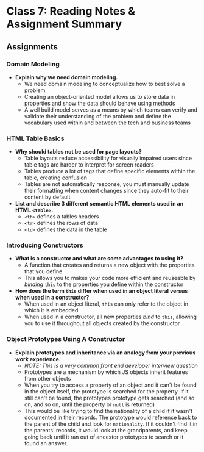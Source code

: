 # Class 7: Reading Notes & Assignment Summary

## Assignments

### Domain Modeling

* **Explain why we need domain modeling.**
  * We need domain modeling to conceptualize how to best solve a problem
  * Creating an object-oriented model allows us to store data in properties and show the data should behave using methods
  * A well build model serves as a means by which teams can verify and validate their understanding of the problem and define the vocabulary used within and between the tech and business teams

### HTML Table Basics

* **Why should tables not be used for page layouts?**
  * Table layouts reduce accessibility for visually impaired users since table tags are harder to interpret for screen readers
  * Tables produce a lot of tags that define specific elements within the table, creating confusion
  * Tables are not automatically response, you must manually update their formatting when content changes since they auto-fit to their content by default
* **List and describe 3 different semantic HTML elements used in an HTML `<table>`.**
  * `<th>` defines a tables headers
  * `<tr>` defines the rows of data
  * `<td>` defines the data in the table

### Introducing Constructors

* **What is a constructor and what are some advantages to using it?**
  * A function that creates and returns a new object with the properties that you define
  * This allows you to makes your code more efficient and reuseable by *binding* `this` to the properties you define within the constructor
* **How does the term `this` differ when used in an object literal versus when used in a constructor?**
  * When used in an object literal, `this` can only refer to the object in which it is embedded
  * When used in a constructor, all new properties *bind* to `this`, allowing you to use it throughout all objects created by the constructor

### Object Prototypes Using A Constructor

* **Explain prototypes and inheritance via an analogy from your previous work experience.**
  * *NOTE: This is a very common front end developer interview question*
  * Prototypes are a mechanism by which JS objects inherit features from other objects
  * When you try to access a property of an object and it can't be found in the object itself, the prototype is searched for the property. If it still can't be found, the prototypes prototype gets searched (and so on, and so on, until the property or `null` is returned)
  * This would be like trying to find the nationality of a child if it wasn't documented in their records. The prototype would reference back to the parent of the child and look for `nationality`. If it couldn't find it in the parents' records, it would look at the grandparents, and keep going back until it ran out of ancestor prototypes to search or it found an answer.
